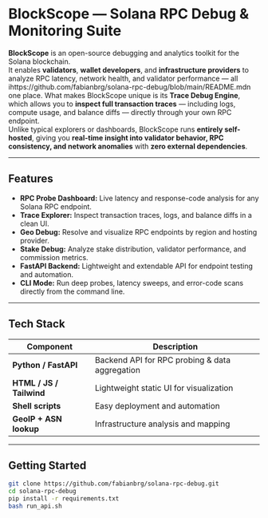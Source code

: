 # BlockScope — Solana RPC Debug & Monitoring Suite

**BlockScope** is an open-source debugging and analytics toolkit for the Solana blockchain.  
It enables **validators**, **wallet developers**, and **infrastructure providers** to analyze RPC latency, network health, and validator performance — all ihttps://github.com/fabianbrg/solana-rpc-debug/blob/main/README.mdn one place. What makes BlockScope unique is its **Trace Debug Engine**, which allows you to **inspect full transaction traces** — including logs, compute usage, and balance diffs — directly through your own RPC endpoint.  
Unlike typical explorers or dashboards, BlockScope runs **entirely self-hosted**, giving you **real-time insight into validator behavior, RPC consistency, and network anomalies** with **zero external dependencies**.

---

## Features

- **RPC Probe Dashboard:** Live latency and response-code analysis for any Solana RPC endpoint.  
- **Trace Explorer:** Inspect transaction traces, logs, and balance diffs in a clean UI.  
- **Geo Debug:** Resolve and visualize RPC endpoints by region and hosting provider.  
- **Stake Debug:** Analyze stake distribution, validator performance, and commission metrics.  
- **FastAPI Backend:** Lightweight and extendable API for endpoint testing and automation.  
- **CLI Mode:** Run deep probes, latency sweeps, and error-code scans directly from the command line.

---

## Tech Stack

| Component | Description |
|------------|--------------|
| **Python / FastAPI** | Backend API for RPC probing & data aggregation |
| **HTML / JS / Tailwind** | Lightweight static UI for visualization |
| **Shell scripts** | Easy deployment and automation |
| **GeoIP + ASN lookup** | Infrastructure analysis and mapping |

---

##  Getting Started

```bash
git clone https://github.com/fabianbrg/solana-rpc-debug.git
cd solana-rpc-debug
pip install -r requirements.txt
bash run_api.sh

